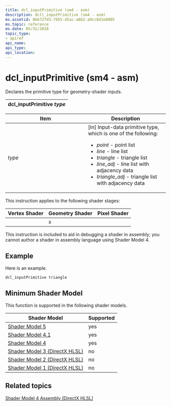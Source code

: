 ```yaml
---
title: dcl_inputPrimitive (sm4 - asm)
description: dcl\_inputPrimitive (sm4 - asm)
ms.assetid: 86672fd3-7955-45ac-a8b2-a9cc8d1e8805
ms.topic: reference
ms.date: 05/31/2018
topic_type: 
- apiref
api_name: 
api_type: 
api_location: 
---
```


# dcl\_inputPrimitive (sm4 - asm)

Declares the primitive type for geometry-shader inputs.



| dcl\_inputPrimitive *type* |
|----------------------------|



 



<table>
<colgroup>
<col style="width: 50%" />
<col style="width: 50%" />
</colgroup>
<thead>
<tr class="header">
<th>Item</th>
<th>Description</th>
</tr>
</thead>
<tbody>
<tr class="odd">
<td><span id="type"></span><span id="TYPE"></span><em>type</em><br/></td>
<td>[in] Input-data primitive type, which is one of the following: <br/>
<ul>
<li><em>point</em> - point list</li>
<li><em>line</em> - line list</li>
<li><em>triangle</em> - triangle list</li>
<li><em>line_adj</em> - line list with adjacency data</li>
<li><em>triangle_adj</em> - triangle list with adjacency data</li>
</ul></td>
</tr>
</tbody>
</table>



 

This instruction applies to the following shader stages:



| Vertex Shader | Geometry Shader | Pixel Shader |
|---------------|-----------------|--------------|
|               | x               |              |



 

This instruction is included to aid in debugging a shader in assembly; you cannot author a shader in assembly language using Shader Model 4.

## Example

Here is an example.


```
dcl_inputPrimitive triangle
```



## Minimum Shader Model

This function is supported in the following shader models.



| Shader Model                                              | Supported |
|-----------------------------------------------------------|-----------|
| [Shader Model 5](d3d11-graphics-reference-sm5.md)        | yes       |
| [Shader Model 4.1](dx-graphics-hlsl-sm4.md)              | yes       |
| [Shader Model 4](dx-graphics-hlsl-sm4.md)                | yes       |
| [Shader Model 3 (DirectX HLSL)](dx-graphics-hlsl-sm3.md) | no        |
| [Shader Model 2 (DirectX HLSL)](dx-graphics-hlsl-sm2.md) | no        |
| [Shader Model 1 (DirectX HLSL)](dx-graphics-hlsl-sm1.md) | no        |



 

## Related topics

<dl> <dt>

[Shader Model 4 Assembly (DirectX HLSL)](dx-graphics-hlsl-sm4-asm.md)
</dt> </dl>

 

 






